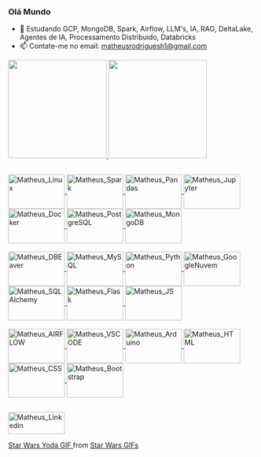 ### Olá Mundo

<!-- - 🔭 A procura de um trampo -->
- 🌱 Estudando GCP, MongoDB, Spark, Airflow, LLM's, IA, RAG, DeltaLake, Agentes de IA, Processamento Distribuido, Databricks
- 📫 Contate-me no email: matheusrodriguesh1@gmail.com


<div>
  
  <a href="https://github.com/matheusjk">
  <img height="200em" src="https://github-readme-stats.vercel.app/api?username=matheusjk&show_icons=true&theme=react&include_all_commits=true&count_private=true"/>
    
  <img height="200em" src="https://github-readme-stats.vercel.app/api/top-langs/?username=matheusjk&layout=compact&langs_count=16&theme=react"/>
    
</div>
  
 ## 
  
<div style="display: inline_block">


  <img align="center" alt="Matheus_Linux" height="70" width="115"  src="https://cdn.jsdelivr.net/gh/devicons/devicon@latest/icons/linux/linux-original.svg" />          
  
  <img align="center" alt="Matheus_Spark" height="70" width="115" src="https://cdn.jsdelivr.net/gh/devicons/devicon@latest/icons/apachespark/apachespark-original-wordmark.svg" />

  <img align="center" alt="Matheus_Pandas" height="70" width="115" src="https://cdn.jsdelivr.net/gh/devicons/devicon@latest/icons/pandas/pandas-original-wordmark.svg" />
          
  <img align="center" alt="Matheus_Jupyter" height="70" width="115" src="https://cdn.jsdelivr.net/gh/devicons/devicon@latest/icons/jupyter/jupyter-original-wordmark.svg" />

  <img  align="center" alt="Matheus_Docker" height="70" width="115" src="https://cdn.jsdelivr.net/gh/devicons/devicon@latest/icons/docker/docker-original-wordmark.svg" />

  <img align="center" alt="Matheus_PostgreSQL" height="70" width="115" src="https://cdn.jsdelivr.net/gh/devicons/devicon@latest/icons/postgresql/postgresql-plain-wordmark.svg" />
  
  <img align="center" alt="Matheus_MongoDB" height="70" width="115" src="https://cdn.jsdelivr.net/gh/devicons/devicon/icons/mongodb/mongodb-original.svg" />

 
                    
 


  <!-- <img align="center" alt="Matheus_JQuery" height="45" width="115" src="https://cdn.jsdelivr.net/gh/devicons/devicon/icons/jquery/jquery-plain-wordmark.svg"> -->
  
  
  
</div>
  
  
<div style="display: inline_block"><br>

  <img align="center" alt="Matheus_DBEaver" height="70" width="115" src="https://cdn.jsdelivr.net/gh/devicons/devicon@latest/icons/dbeaver/dbeaver-original.svg" />        
  
  <img align="center" alt="Matheus_MySQL" height="70" width="115" src="https://cdn.jsdelivr.net/gh/devicons/devicon/icons/mysql/mysql-original.svg" />

  <img align="center" alt="Matheus_Python" height="70" width="115" src="https://cdn.jsdelivr.net/gh/devicons/devicon/icons/python/python-original.svg" />
  
  <img align="center" alt="Matheus_GoogleNuvem" height="70" width="115" src="https://cdn.jsdelivr.net/gh/devicons/devicon@latest/icons/googlecloud/googlecloud-original.svg" />        
  
  <img align="center" alt="Matheus_SQLAlchemy" height="70" width="115" src="https://cdn.jsdelivr.net/gh/devicons/devicon/icons/sqlalchemy/sqlalchemy-original.svg" />

  <img align="center" alt="Matheus_Flask" height="70" width="115" src="https://cdn.jsdelivr.net/gh/devicons/devicon/icons/flask/flask-original.svg" />
  
  <img align="center" alt="Matheus_JS" height="70" width="115" src="https://cdn.jsdelivr.net/gh/devicons/devicon/icons/javascript/javascript-original.svg" />
    
 <!-- <img align="center" alt="Matheus_NPM" style="padding-top: 20px" height="45" width="115" src="https://cdn.jsdelivr.net/gh/devicons/devicon/icons/npm/npm-original-wordmark.svg"> -->
  
 <!-- <img align="center" alt="Matheus_nodeJS" style="padding-top: 320px" height="45" width="115" src="https://cdn.jsdelivr.net/gh/devicons/devicon/icons/nodejs/nodejs-original.svg"> -->
  

<!--   https://cdn.jsdelivr.net/gh/devicons/devicon/icons/jquery/jquery-plain-wordmark.svg -->
  
</div>


<div style="display: inline_block"><br>

  
  <img align="center" alt="Matheus_AIRFLOW" height="70" width="115" src="https://cdn.jsdelivr.net/gh/devicons/devicon@latest/icons/apacheairflow/apacheairflow-original.svg" />
          
  <img align="center" alt="Matheus_VSCODE" height="70" width="115" src="https://cdn.jsdelivr.net/gh/devicons/devicon@latest/icons/vscode/vscode-original.svg" />

  <img align="center" alt="Matheus_Arduino" height="70" width="115" src="https://cdn.jsdelivr.net/gh/devicons/devicon@latest/icons/arduino/arduino-original-wordmark.svg" />
 
  <img align="center" alt="Matheus_HTML" height="70" width="115" src="https://cdn.jsdelivr.net/gh/devicons/devicon/icons/html5/html5-original.svg" />
  
  <img align="center" alt="Matheus_CSS" height="70" width="115" src="https://cdn.jsdelivr.net/gh/devicons/devicon/icons/css3/css3-original.svg" />
          
  <img align="center" alt="Matheus_Bootstrap" height="70" width="115" src="https://cdn.jsdelivr.net/gh/devicons/devicon/icons/bootstrap/bootstrap-original.svg" />



<!-- src="https://cdn.jsdelivr.net/gh/devicons/devicon/icons/arduino/arduino-plain-wordmark.svg" style="padding-top:20px" -->
          
</div>
  
##  
  
<div>
  
  <a href="https://www.linkedin.com/in/matheus-hil%C3%A1rio-ba54a115b/" target="_blank"> <img  alt="Matheus_Linkedin" height="45" width="115" src="https://cdn.jsdelivr.net/gh/devicons/devicon@latest/icons/linkedin/linkedin-original.svg" target="_blank"></a>
  <!-- src="https://img.shields.io/badge/LinkedIn-0077B5?style=for-the-badge&logo=linkedin&logoColor=white" -->
  
  <img  />
          
<!--   <a href="malito:matheusrodriguesh1@gmail.com" target="_blank"><img  style="margin-right: auto" alt="Matheus_Gmail" height="40" width="115" src="https://img.shields.io/badge/Gmail-D14836?style=for-the-badge&logo=gmail&logoColor=white" target="_blank"> </a>   -->
  
  
</div>
  
  
 <img align="right" href="https://tenor.com/view/star-wars-yoda-the-clone-wars-attack-of-the-clones-the-mandalorian-gif-21104666">
  
  <div class="tenor-gif-embed" data-postid="21104666" data-share-method="host" data-aspect-ratio="0.91875" data-width="100%"><a href="https://tenor.com/view/star-wars-yoda-the-clone-wars-attack-of-the-clones-the-mandalorian-gif-21104666"> Star Wars Yoda GIF </a>from <a href="https://tenor.com/search/star+wars-gifs">Star Wars GIFs</a></div>

